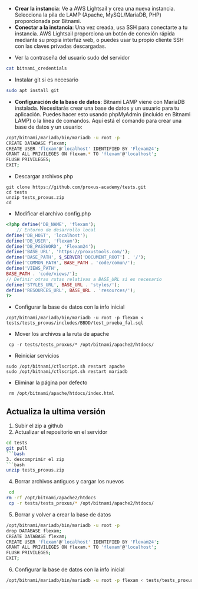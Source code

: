 - **Crear la instancia**: Ve a AWS Lightsail y crea una nueva instancia. Selecciona la pila de LAMP (Apache, MySQL/MariaDB, PHP) proporcionada por Bitnami.
- **Conectar a la instancia**: Una vez creada, usa SSH para conectarte a tu instancia. AWS Lightsail proporciona un botón de conexión rápida mediante su propia interfaz web, o puedes usar tu propio cliente SSH con las claves privadas descargadas.


* Ver la contraseña del usuario sudo del servidor
```bash
cat bitnami_credentials
```

* Instalar git si es necesario

```bash
sudo apt install git
```


- **Configuración de la base de datos**: Bitnami LAMP viene con MariaDB instalada. Necesitarás crear una base de datos y un usuario para tu aplicación. Puedes hacer esto usando phpMyAdmin (incluido en Bitnami LAMP) o la línea de comandos. Aquí está el comando para crear una base de datos y un usuario:

```bash
/opt/bitnami/mariadb/bin/mariadb -u root -p
CREATE DATABASE flexam;
CREATE USER 'flexam'@'localhost' IDENTIFIED BY 'Flexam24';
GRANT ALL PRIVILEGES ON flexam.* TO 'flexam'@'localhost';
FLUSH PRIVILEGES;
EXIT;
```

* Descargar archivos php
```
git clone https://github.com/proxus-academy/tests.git
cd tests
unzip tests_proxus.zip
cd
```
* Modificar el archivo config.php
```php
<?php define('DB_NAME', 'flexam');
    // Entorno de desarrollo local
define('DB_HOST', 'localhost');
define('DB_USER', 'flexam');
define('DB_PASSWORD', 'Flexam24');
define('BASE_URL', 'https://proxustools.com/');
define('BASE_PATH', $_SERVER['DOCUMENT_ROOT'] . '/');
define('COMMON_PATH', BASE_PATH . 'code/comun/');
define('VIEWS_PATH',
BASE_PATH . 'code/views/');
// Definir otras rutas relativas a BASE_URL si es necesario
define('STYLES_URL', BASE_URL . 'styles/');
define('RESOURCES_URL', BASE_URL . 'resources/');
?>
```
* Configurar la base de datos con la info inicial

```
/opt/bitnami/mariadb/bin/mariadb -u root -p flexam < tests/tests_proxus/includes/BBDD/test_prueba_fal.sql
```

* Mover los archivos a la ruta de apache
```
 cp -r tests/tests_proxus/* /opt/bitnami/apache2/htdocs/

```

* Reiniciar servicios
```
sudo /opt/bitnami/ctlscript.sh restart apache
sudo /opt/bitnami/ctlscript.sh restart mariadb

```

* Eliminar la página por defecto
``` 
 rm /opt/bitnami/apache/htdocs/index.html
``` 


## Actualiza la ultima versión
1. Subir el zip a github
2. Actualizar el repositorio en el servidor
```bash
cd tests
git pull
```bash
3. descomprimir el zip
```bash
unzip tests_proxus.zip
```
4. Borrar archivos antiguos y cargar los nuevos
```bash
 cd
rm -rf /opt/bitnami/apache2/htdocs
 cp -r tests/tests_proxus/* /opt/bitnami/apache2/htdocs/
```
5. Borrar y volver a crear la base de datos
```bash
/opt/bitnami/mariadb/bin/mariadb -u root -p
drop DATABASE flexam;
CREATE DATABASE flexam;
CREATE USER 'flexam'@'localhost' IDENTIFIED BY 'Flexam24';
GRANT ALL PRIVILEGES ON flexam.* TO 'flexam'@'localhost';
FLUSH PRIVILEGES;
EXIT;
```

6. Configurar la base de datos con la info inicial

```bash
/opt/bitnami/mariadb/bin/mariadb -u root -p flexam < tests/tests_proxus/includes/BBDD/test_prueba_fal.sql
```
